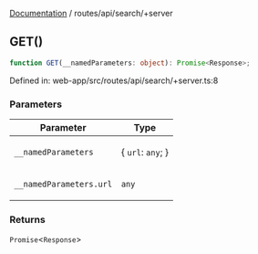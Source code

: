 [Documentation](../../../modules.md) / routes/api/search/+server

## GET()

```ts
function GET(__namedParameters: object): Promise<Response>;
```

Defined in: web-app/src/routes/api/search/+server.ts:8

### Parameters

<table>
<thead>
<tr>
<th>Parameter</th>
<th>Type</th>
</tr>
</thead>
<tbody>
<tr>
<td>

`__namedParameters`

</td>
<td>

\{ `url`: `any`; \}

</td>
</tr>
<tr>
<td>

`__namedParameters.url`

</td>
<td>

`any`

</td>
</tr>
</tbody>
</table>

### Returns

`Promise`&lt;`Response`&gt;
